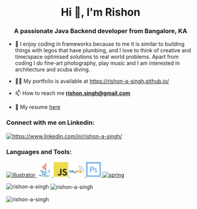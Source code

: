 <h1 align="center">Hi 👋, I'm Rishon</h1>
<h3 align="center">A passionate Java Backend developer from Bangalore, KA</h3>

- 🌱 I enjoy coding in frameworks because to me it is similar to building things with legos that have plumbing, and I love to think of creative and time/space optimised solutions to real world problems. Apart from coding I do fine-art photography, play music and I am interested in architecture and scuba diving.

- 👨‍💻 My portfolio is available at https://rishon-a-singh.github.io/

- 📫 How to reach me **rishon.singh@gmail.com**

- 📄 My resume [here](https://drive.google.com/file/d/1SmLEa0j_h2FbvZ7dChz91EQ1h9rJaiMc/view?usp=sharing)

<h3 align="left">Connect with me on Linkedin:</h3>
<p align="left">
<a href="https://www.linkedin.com/in/rishon-a-singh/" target="blank"><img align="center" src="https://raw.githubusercontent.com/rahuldkjain/github-profile-readme-generator/master/src/images/icons/Social/linked-in-alt.svg" alt="https://www.linkedin.com/in/rishon-a-singh/" height="30" width="40" /></a>
</p>

<h3 align="left">Languages and Tools:</h3>
<p align="left"> <a href="https://www.adobe.com/in/products/illustrator.html" target="_blank" rel="noreferrer"> <img src="https://www.vectorlogo.zone/logos/adobe_illustrator/adobe_illustrator-icon.svg" alt="illustrator" width="40" height="40"/> </a> <a href="https://www.java.com" target="_blank" rel="noreferrer"> <img src="https://raw.githubusercontent.com/devicons/devicon/master/icons/java/java-original.svg" alt="java" width="40" height="40"/> </a> <a href="https://developer.mozilla.org/en-US/docs/Web/JavaScript" target="_blank" rel="noreferrer"> <img src="https://raw.githubusercontent.com/devicons/devicon/master/icons/javascript/javascript-original.svg" alt="javascript" width="40" height="40"/> </a> <a href="https://www.mysql.com/" target="_blank" rel="noreferrer"> <img src="https://raw.githubusercontent.com/devicons/devicon/master/icons/mysql/mysql-original-wordmark.svg" alt="mysql" width="40" height="40"/> </a> <a href="https://www.photoshop.com/en" target="_blank" rel="noreferrer"> <img src="https://raw.githubusercontent.com/devicons/devicon/master/icons/photoshop/photoshop-line.svg" alt="photoshop" width="40" height="40"/> </a> <a href="https://spring.io/" target="_blank" rel="noreferrer"> <img src="https://www.vectorlogo.zone/logos/springio/springio-icon.svg" alt="spring" width="40" height="40"/> </a> </p>

<p><img align="left" src="https://github-readme-stats.vercel.app/api/top-langs?username=rishon-a-singh&show_icons=true&locale=en&layout=compact" alt="rishon-a-singh" /></p>

<p>&nbsp;<img align="center" src="https://github-readme-stats.vercel.app/api?username=rishon-a-singh&show_icons=true&locale=en" alt="rishon-a-singh" /></p>

<p><img align="center" src="https://github-readme-streak-stats.herokuapp.com/?user=rishon-a-singh&" alt="rishon-a-singh" /></p>
